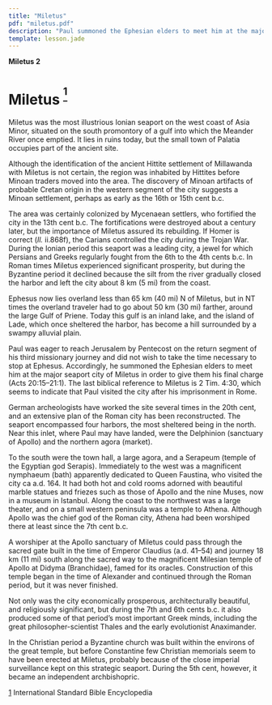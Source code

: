 ```yaml
---
title: "Miletus"
pdf: "miletus.pdf"
description: "Paul summoned the Ephesian elders to meet him at the major seaport city of Miletus in order to give them his final charge (Acts 20:15, 21:1)."
template: lesson.jade
---
```



**Miletus 2**

Miletus <sup>[<sup>1</sup>](#sdfootnote1sym)</sup>
==================================================

Miletus was the most illustrious Ionian seaport on the west coast of
Asia Minor, situated on the south promontory of a gulf into which the
Meander River once emptied. It lies in ruins today, but the small town
of Palatia occupies part of the ancient site.

Although the identification of the ancient Hittite settlement of
Millawanda with Miletus is not certain, the region was inhabited by
Hittites before Minoan traders moved into the area. The discovery of
Minoan artifacts of probable Cretan origin in the western segment of the
city suggests a Minoan settlement, perhaps as early as the 16th or 15th
cent b.c.

The area was certainly colonized by Mycenaean settlers, who fortified
the city in the 13th cent b.c. The fortifications were destroyed about a
century later, but the importance of Miletus assured its rebuilding. If
Homer is correct (*Il.* ii.868f), the Carians controlled the city during
the Trojan War. During the Ionian period this seaport was a leading
city, a jewel for which Persians and Greeks regularly fought from the
6th to the 4th cents b.c. In Roman times Miletus experienced significant
prosperity, but during the Byzantine period it declined because the silt
from the river gradually closed the harbor and left the city about 8 km
(5 mi) from the coast.

Ephesus now lies overland less than 65 km (40 mi) N of Miletus, but in
NT times the overland traveler had to go about 50 km (30 mi) farther,
around the large Gulf of Priene. Today this gulf is an inland lake, and
the island of Lade, which once sheltered the harbor, has become a hill
surrounded by a swampy alluvial plain.

Paul was eager to reach Jerusalem by Pentecost on the return segment of
his third missionary journey and did not wish to take the time necessary
to stop at Ephesus. Accordingly, he summoned the Ephesian elders to meet
him at the major seaport city of Miletus in order to give them his final
charge (Acts 20:15–21:1). The last biblical reference to Miletus is 2
Tim. 4:30, which seems to indicate that Paul visited the city after his
imprisonment in Rome.

German archeologists have worked the site several times in the 20th
cent, and an extensive plan of the Roman city has been reconstructed.
The seaport encompassed four harbors, the most sheltered being in the
north. Near this inlet, where Paul may have landed, were the Delphinion
(sanctuary of Apollo) and the northern agora (market).

To the south were the town hall, a large agora, and a Serapeum (temple
of the Egyptian god Serapis). Immediately to the west was a magnificent
nymphaeum (bath) apparently dedicated to Queen Faustina, who visited the
city ca a.d. 164. It had both hot and cold rooms adorned with beautiful
marble statues and friezes such as those of Apollo and the nine Muses,
now in a museum in Istanbul. Along the coast to the northwest was a
large theater, and on a small western peninsula was a temple to Athena.
Although Apollo was the chief god of the Roman city, Athena had been
worshiped there at least since the 7th cent b.c.

A worshiper at the Apollo sanctuary of Miletus could pass through the
sacred gate built in the time of Emperor Claudius (a.d. 41–54) and
journey 18 km (11 mi) south along the sacred way to the magnificent
Milesian temple of Apollo at Didyma (Branchidae), famed for its oracles.
Construction of this temple began in the time of Alexander and continued
through the Roman period, but it was never finished.

Not only was the city economically prosperous, architecturally
beautiful, and religiously significant, but during the 7th and 6th cents
b.c. it also produced some of that period’s most important Greek minds,
including the great philosopher-scientist Thales and the early
evolutionist Anaximander.

In the Christian period a Byzantine church was built within the environs
of the great temple, but before Constantine few Christian memorials seem
to have been erected at Miletus, probably because of the close imperial
surveillance kept on this strategic seaport. During the 5th cent,
however, it became an independent archbishopric.

[1](#sdfootnote1anc) International Standard Bible Encyclopedia

